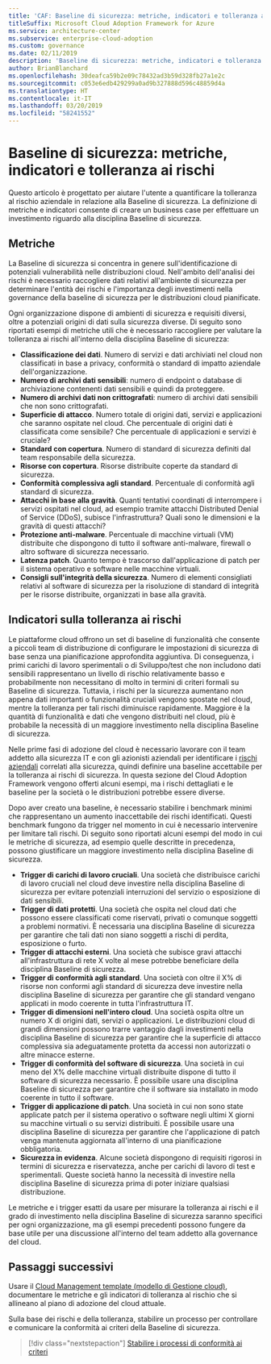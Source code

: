```yaml
---
title: 'CAF: Baseline di sicurezza: metriche, indicatori e tolleranza ai rischi'
titleSuffix: Microsoft Cloud Adoption Framework for Azure
ms.service: architecture-center
ms.subservice: enterprise-cloud-adoption
ms.custom: governance
ms.date: 02/11/2019
description: 'Baseline di sicurezza: metriche, indicatori e tolleranza ai rischi'
author: BrianBlanchard
ms.openlocfilehash: 30deafca59b2e09c78432ad3b59d328fb27a1e2c
ms.sourcegitcommit: c053e6edb429299a0ad9b327888d596c48859d4a
ms.translationtype: HT
ms.contentlocale: it-IT
ms.lasthandoff: 03/20/2019
ms.locfileid: "58241552"
---
```

# <a name="security-baseline-metrics-indicators-and-risk-tolerance"></a>Baseline di sicurezza: metriche, indicatori e tolleranza ai rischi

Questo articolo è progettato per aiutare l'utente a quantificare la tolleranza al rischio aziendale in relazione alla Baseline di sicurezza. La definizione di metriche e indicatori consente di creare un business case per effettuare un investimento riguardo alla disciplina Baseline di sicurezza.

## <a name="metrics"></a>Metriche

La Baseline di sicurezza si concentra in genere sull'identificazione di potenziali vulnerabilità nelle distribuzioni cloud. Nell'ambito dell'analisi dei rischi è necessario raccogliere dati relativi all'ambiente di sicurezza per determinare l'entità dei rischi e l'importanza degli investimenti nella governance della baseline di sicurezza per le distribuzioni cloud pianificate.

Ogni organizzazione dispone di ambienti di sicurezza e requisiti diversi, oltre a potenziali origini di dati sulla sicurezza diverse. Di seguito sono riportati esempi di metriche utili che è necessario raccogliere per valutare la tolleranza ai rischi all'interno della disciplina Baseline di sicurezza:

- **Classificazione dei dati**. Numero di servizi e dati archiviati nel cloud non classificati in base a privacy, conformità o standard di impatto aziendale dell'organizzazione.
- **Numero di archivi dati sensibili**: numero di endpoint o database di archiviazione contenenti dati sensibili e quindi da proteggere.
- **Numero di archivi dati non crittografati**: numero di archivi dati sensibili che non sono crittografati.
- **Superficie di attacco**. Numero totale di origini dati, servizi e applicazioni che saranno ospitate nel cloud. Che percentuale di origini dati è classificata come sensibile? Che percentuale di applicazioni e servizi è cruciale?
- **Standard con copertura**. Numero di standard di sicurezza definiti dal team responsabile della sicurezza.
- **Risorse con copertura**. Risorse distribuite coperte da standard di sicurezza.
- **Conformità complessiva agli standard**. Percentuale di conformità agli standard di sicurezza.
- **Attacchi in base alla gravità**. Quanti tentativi coordinati di interrompere i servizi ospitati nel cloud, ad esempio tramite attacchi Distributed Denial of Service (DDoS), subisce l'infrastruttura? Quali sono le dimensioni e la gravità di questi attacchi?
- **Protezione anti-malware**. Percentuale di macchine virtuali (VM) distribuite che dispongono di tutto il software anti-malware, firewall o altro software di sicurezza necessario.
- **Latenza patch**. Quanto tempo è trascorso dall'applicazione di patch per il sistema operativo e software nelle macchine virtuali.
- **Consigli sull'integrità della sicurezza**. Numero di elementi consigliati relativi al software di sicurezza per la risoluzione di standard di integrità per le risorse distribuite, organizzati in base alla gravità.

## <a name="risk-tolerance-indicators"></a>Indicatori sulla tolleranza ai rischi

Le piattaforme cloud offrono un set di baseline di funzionalità che consente a piccoli team di distribuzione di configurare le impostazioni di sicurezza di base senza una pianificazione approfondita aggiuntiva. Di conseguenza, i primi carichi di lavoro sperimentali o di Sviluppo/test che non includono dati sensibili rappresentano un livello di rischio relativamente basso e probabilmente non necessitano di molto in termini di criteri formali su Baseline di sicurezza. Tuttavia, i rischi per la sicurezza aumentano non appena dati importanti o funzionalità cruciali vengono spostate nel cloud, mentre la tolleranza per tali rischi diminuisce rapidamente. Maggiore è la quantità di funzionalità e dati che vengono distribuiti nel cloud, più è probabile la necessità di un maggiore investimento nella disciplina Baseline di sicurezza.

Nelle prime fasi di adozione del cloud è necessario lavorare con il team addetto alla sicurezza IT e con gli azionisti aziendali per identificare i [rischi aziendali](business-risks.md) correlati alla sicurezza, quindi definire una baseline accettabile per la tolleranza ai rischi di sicurezza. In questa sezione del Cloud Adoption Framework vengono offerti alcuni esempi, ma i rischi dettagliati e le baseline per la società o le distribuzioni potrebbe essere diverse.

Dopo aver creato una baseline, è necessario stabilire i benchmark minimi che rappresentano un aumento inaccettabile dei rischi identificati. Questi benchmark fungono da trigger nel momento in cui è necessario intervenire per limitare tali rischi. Di seguito sono riportati alcuni esempi del modo in cui le metriche di sicurezza, ad esempio quelle descritte in precedenza, possono giustificare un maggiore investimento nella disciplina Baseline di sicurezza.

- **Trigger di carichi di lavoro cruciali**. Una società che distribuisce carichi di lavoro cruciali nel cloud deve investire nella disciplina Baseline di sicurezza per evitare potenziali interruzioni del servizio o esposizione di dati sensibili.
- **Trigger di dati protetti**. Una società che ospita nel cloud dati che possono essere classificati come riservati, privati o comunque soggetti a problemi normativi. È necessaria una disciplina Baseline di sicurezza per garantire che tali dati non siano soggetti a rischi di perdita, esposizione o furto.
- **Trigger di attacchi esterni**. Una società che subisce gravi attacchi all'infrastruttura di rete X volte al mese potrebbe beneficiare della disciplina Baseline di sicurezza.  
- **Trigger di conformità agli standard**. Una società con oltre il X% di risorse non conformi agli standard di sicurezza deve investire nella disciplina Baseline di sicurezza per garantire che gli standard vengano applicati in modo coerente in tutta l'infrastruttura IT.
- **Trigger di dimensioni nell'intero cloud**. Una società ospita oltre un numero X di origini dati, servizi o applicazioni. Le distribuzioni cloud di grandi dimensioni possono trarre vantaggio dagli investimenti nella disciplina Baseline di sicurezza per garantire che la superficie di attacco complessiva sia adeguatamente protetta da accessi non autorizzati o altre minacce esterne.
- **Trigger di conformità del software di sicurezza**. Una società in cui meno del X% delle macchine virtuali distribuite dispone di tutto il software di sicurezza necessario. È possibile usare una disciplina Baseline di sicurezza per garantire che il software sia installato in modo coerente in tutto il software.
- **Trigger di applicazione di patch**. Una società in cui non sono state applicate patch per il sistema operativo o software negli ultimi X giorni su macchine virtuali o su servizi distribuiti. È possibile usare una disciplina Baseline di sicurezza per garantire che l'applicazione di patch venga mantenuta aggiornata all'interno di una pianificazione obbligatoria.
- **Sicurezza in evidenza**. Alcune società dispongono di requisiti rigorosi in termini di sicurezza e riservatezza, anche per carichi di lavoro di test e sperimentali. Queste società hanno la necessità di investire nella disciplina Baseline di sicurezza prima di poter iniziare qualsiasi distribuzione.

Le metriche e i trigger esatti da usare per misurare la tolleranza ai rischi e il grado di investimento nella disciplina Baseline di sicurezza saranno specifici per ogni organizzazione, ma gli esempi precedenti possono fungere da base utile per una discussione all'interno del team addetto alla governance del cloud.  

## <a name="next-steps"></a>Passaggi successivi

Usare il [Cloud Management template (modello di Gestione cloud)](./template.md), documentare le metriche e gli indicatori di tolleranza al rischio che si allineano al piano di adozione del cloud attuale.

Sulla base dei rischi e della tolleranza, stabilire un processo per controllare e comunicare la conformità ai criteri della Baseline di sicurezza.

> [!div class="nextstepaction"]
> [Stabilire i processi di conformità ai criteri](compliance-processes.md)

